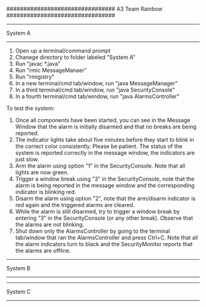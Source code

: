################################ 
A3
Team Rainbow
################################ 

*************
System A
*************
1) Open up a terminal/command prompt
2) Chanege directory to folder labeled "System A"
3) Run "javac *.java" 
4) Run "rmic MessageManaer"
5) Run "rmigistry"
6) In a new terminal/cmd tab/window, run "java MessageManager"
7) In a third terminal/cmd tab/window, run "java SecurityConsole"
8) In a fourth terminal/cmd tab/window, run "java AlarmsController"

To test the system:
1) Once all components have been started, you can see in the Message Window
   that the alarm is initially disarmed and that no breaks are being reported.
2) The indicator lights take about five minutes before they start to blink in
   the correct color consistently. Please be patient. The status of the system
   is reported correctly in the message window, the indicators are just slow.
3) Arm the alarm using option "1" in the SecurityConsole. 
   Note that all lights are now green.
4) Trigger a window break using "3" in the SecurityConsole, note that the
   alarm is being reported in the message window and the corresponding
   indicator is blinking red.
5) Disarm the alarm using option "2", note that the arm/disarm indicator
   is red again and the triggered alarms are cleared.
6) While the alarm is still disarmed, try to trigger a window break by entering 
   "3" in the SecurityConsole (or any other break). Observe that the alarms are
   not blinking. 
7) Shut down only the AlarmsController by going to the terminal tab/window
   that ran the AlarmsController and press Ctrl+C. Note that all the alarm
   indicators turn to black and the SecurityMonitor reports that the alarms
   are offline. 


*************
System B
*************



*************
System C
*************